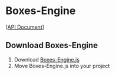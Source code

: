 # Boxes-Engine
[[API Document](./API.md)]

## Download Boxes-Engine
1. Download [Boxes-Engine.js](../../Assets/Boxes-Engine.js)
2. Move Boxes-Engine.js into your project
